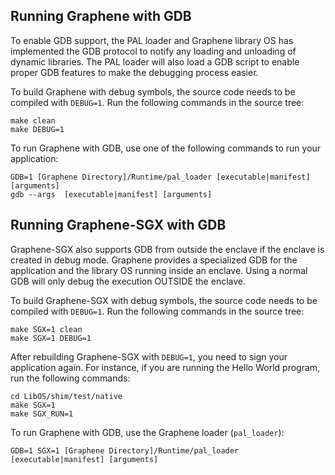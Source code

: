 ## Running Graphene with GDB

To enable GDB support, the PAL loader and Graphene library OS has implemented the GDB protocol to
notify any loading and unloading of dynamic libraries. The PAL loader will also load a GDB script
to enable proper GDB features to make the debugging process easier.

To build Graphene with debug symbols, the source code needs to be compiled with `DEBUG=1`. Run the
following commands in the source tree:

    make clean
    make DEBUG=1

To run Graphene with GDB, use one of the following commands to run your application:

    GDB=1 [Graphene Directory]/Runtime/pal_loader [executable|manifest] [arguments]
    gdb --args  [executable|manifest] [arguments]



## Running Graphene-SGX with GDB

Graphene-SGX also supports GDB from outside the enclave if the enclave is created in debug mode.
Graphene provides a specialized GDB for the application and the library OS running inside an
enclave. Using a normal GDB will only debug the execution OUTSIDE the enclave.

To build Graphene-SGX with debug symbols, the source code needs to be compiled with `DEBUG=1`. Run
the following commands in the source tree:

    make SGX=1 clean
    make SGX=1 DEBUG=1

After rebuilding Graphene-SGX with `DEBUG=1`, you need to sign your application again.
For instance, if you are running the Hello World program, run the following commands:

    cd LibOS/shim/test/native
    make SGX=1
    make SGX_RUN=1

To run Graphene with GDB, use the Graphene loader (`pal_loader`):

    GDB=1 SGX=1 [Graphene Directory]/Runtime/pal_loader [executable|manifest] [arguments]
